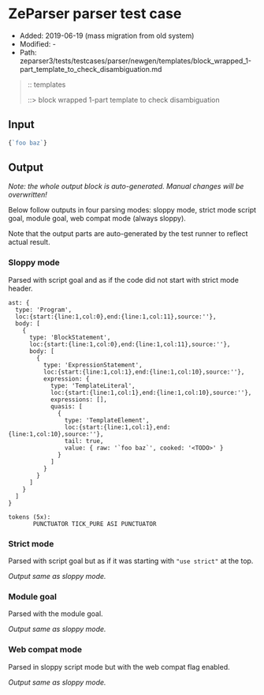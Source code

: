 # ZeParser parser test case

- Added: 2019-06-19 (mass migration from old system)
- Modified: -
- Path: zeparser3/tests/testcases/parser/newgen/templates/block_wrapped_1-part_template_to_check_disambiguation.md

> :: templates
>
> ::> block wrapped 1-part template to check disambiguation

## Input

`````js
{`foo baz`}
`````

## Output

_Note: the whole output block is auto-generated. Manual changes will be overwritten!_

Below follow outputs in four parsing modes: sloppy mode, strict mode script goal, module goal, web compat mode (always sloppy).

Note that the output parts are auto-generated by the test runner to reflect actual result.

### Sloppy mode

Parsed with script goal and as if the code did not start with strict mode header.

`````
ast: {
  type: 'Program',
  loc:{start:{line:1,col:0},end:{line:1,col:11},source:''},
  body: [
    {
      type: 'BlockStatement',
      loc:{start:{line:1,col:0},end:{line:1,col:11},source:''},
      body: [
        {
          type: 'ExpressionStatement',
          loc:{start:{line:1,col:1},end:{line:1,col:10},source:''},
          expression: {
            type: 'TemplateLiteral',
            loc:{start:{line:1,col:1},end:{line:1,col:10},source:''},
            expressions: [],
            quasis: [
              {
                type: 'TemplateElement',
                loc:{start:{line:1,col:1},end:{line:1,col:10},source:''},
                tail: true,
                value: { raw: '`foo baz`', cooked: '<TODO>' }
              }
            ]
          }
        }
      ]
    }
  ]
}

tokens (5x):
       PUNCTUATOR TICK_PURE ASI PUNCTUATOR
`````

### Strict mode

Parsed with script goal but as if it was starting with `"use strict"` at the top.

_Output same as sloppy mode._

### Module goal

Parsed with the module goal.

_Output same as sloppy mode._

### Web compat mode

Parsed in sloppy script mode but with the web compat flag enabled.

_Output same as sloppy mode._
